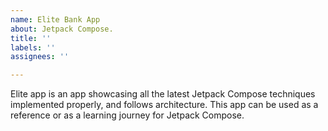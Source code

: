 ```yaml
---
name: Elite Bank App
about: Jetpack Compose.
title: ''
labels: ''
assignees: ''

---
```


Elite app is an app showcasing all the latest Jetpack Compose techniques implemented properly, and follows architecture. 
This app can be used as a reference or as a learning journey for Jetpack Compose.
